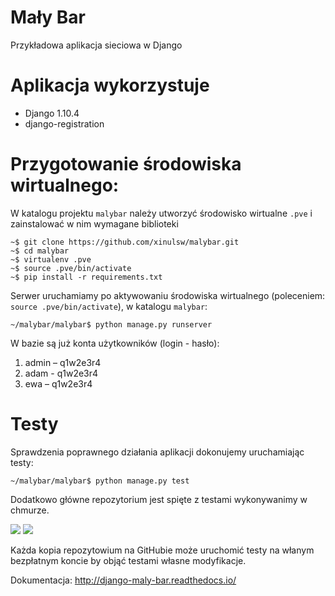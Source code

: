 # Mały Bar
Przykładowa aplikacja sieciowa w Django

# Aplikacja wykorzystuje
- Django 1.10.4
- django-registration

# Przygotowanie środowiska wirtualnego:

W katalogu projektu `malybar` należy utworzyć środowisko wirtualne `.pve`
i zainstalować w nim wymagane biblioteki

    ~$ git clone https://github.com/xinulsw/malybar.git
    ~$ cd malybar
    ~$ virtualenv .pve
    ~$ source .pve/bin/activate
    ~$ pip install -r requirements.txt

Serwer uruchamiamy po aktywowaniu środowiska wirtualnego
(poleceniem: `source .pve/bin/activate`), w katalogu `malybar`:

    ~/malybar/malybar$ python manage.py runserver

W bazie są już konta użytkowników (login - hasło):

1. admin – q1w2e3r4
2. adam - q1w2e3r4
3. ewa – q1w2e3r4

# Testy

Sprawdzenia poprawnego działania aplikacji dokonujemy uruchamiając testy:

    ~/malybar/malybar$ python manage.py test

Dodatkowo główne repozytorium jest spięte z testami wykonywanimy w chmurze. 

![](https://img.shields.io/travis/HannaAdamski/malybar.svg)
![](https://img.shields.io/coveralls/HannaAdamski/malybar.svg)

Każda kopia repozytowium na GitHubie może uruchomić testy na włanym bezpłatnym koncie by objąć testami własne modyfikacje.

Dokumentacja: http://django-maly-bar.readthedocs.io/
